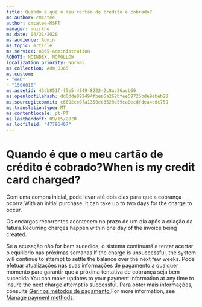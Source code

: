 ```yaml
---
title: Quando é que o meu cartão de crédito é cobrado?
ms.author: cmcatee
author: cmcatee-MSFT
manager: mnirkhe
ms.date: 04/21/2020
ms.audience: Admin
ms.topic: article
ms.service: o365-administration
ROBOTS: NOINDEX, NOFOLLOW
localization_priority: Normal
ms.collection: Adm_O365
ms.custom:
- "446"
- "1500018"
ms.assetid: 43db851f-f5e5-4849-8222-2c8ac26acb60
ms.openlocfilehash: dd0dde092494fbea5a262bfee59725bde9ebeb28
ms.sourcegitcommit: c6692ce0fa1358ec3529e59ca0ecdfdea4cdc759
ms.translationtype: MT
ms.contentlocale: pt-PT
ms.lasthandoff: 09/15/2020
ms.locfileid: "47796407"
---
```

# <a name="when-is-my-credit-card-charged"></a><span data-ttu-id="7d2e6-102">Quando é que o meu cartão de crédito é cobrado?</span><span class="sxs-lookup"><span data-stu-id="7d2e6-102">When is my credit card charged?</span></span>

<span data-ttu-id="7d2e6-103">Com uma compra inicial, pode levar até dois dias para que a cobrança ocorra.</span><span class="sxs-lookup"><span data-stu-id="7d2e6-103">With an initial purchase, it can take up to two days for the charge to occur.</span></span>
  
<span data-ttu-id="7d2e6-104">Os encargos recorrentes acontecem no prazo de um dia após a criação da fatura.</span><span class="sxs-lookup"><span data-stu-id="7d2e6-104">Recurring charges happen within one day of the invoice being created.</span></span>
  
<span data-ttu-id="7d2e6-105">Se a acusação não for bem sucedida, o sistema continuará a tentar acertar o equilíbrio nas próximas semanas.</span><span class="sxs-lookup"><span data-stu-id="7d2e6-105">If the charge is unsuccessful, the system will continue to attempt to settle the balance over the next few weeks.</span></span> <span data-ttu-id="7d2e6-106">Pode efetuar atualizações nas suas informações de pagamento a qualquer momento para garantir que a próxima tentativa de cobrança seja bem sucedida.</span><span class="sxs-lookup"><span data-stu-id="7d2e6-106">You can make updates to your payment information at any time to insure the next charge attempt is successful.</span></span> <span data-ttu-id="7d2e6-107">Para obter mais informações, consulte [Gerir os métodos de pagamento.](https://docs.microsoft.com/microsoft-365/commerce/billing-and-payments/manage-payment-methods)</span><span class="sxs-lookup"><span data-stu-id="7d2e6-107">For more information, see [Manage payment methods](https://docs.microsoft.com/microsoft-365/commerce/billing-and-payments/manage-payment-methods).</span></span>